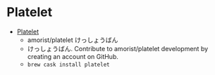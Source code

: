 # Platelet
- [Platelet](https://github.com/amorist/platelet)
  -  amorist/platelet けっしょうばん
  - けっしょうばん. Contribute to amorist/platelet development by creating an account on GitHub.
  - `brew cask install platelet`
